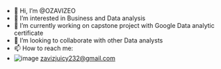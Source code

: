 - 👋 Hi, I’m @OZAVIZEO
- 👀 I’m interested in Business and Data analysis
- 🌱 I’m currently working on capstone project with Google Data analytic certificate
- 💞️ I’m looking to collaborate with other Data analysts
- 📫 How to reach me:
- ![image](https://github.com/OZAVIZEO/OZAVIZEO/assets/125963939/0a8c2cf3-7544-4261-998e-98382e0bf475)
zavizjuicy232@gmail.com

<!---
OZAVIZEO/
